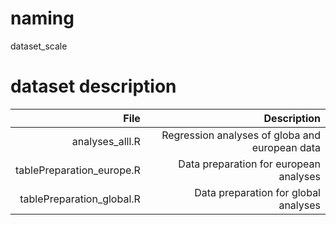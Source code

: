 # naming
dataset_scale

# dataset description
|File        |Description |
| ----------:| ----------:|  
|analyses_alll.R| Regression analyses of globa and european data| 
|tablePreparation_europe.R | Data preparation for european analyses | 
|tablePreparation_global.R | Data preparation for global analyses | 


